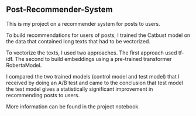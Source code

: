 ## Post-Recommender-System

This is my project on a recommender system for posts to users.

To build recommendations for users of posts, I trained the Catbust model on the data that contained long texts that had to be vectorized.

To vectorize the texts, I used two approaches. The first approach used tf-idf. The second to build embeddings using a pre-trained transformer RobertaModel.

I compared the two trained models (control model and test model) that I received by doing an A/B test and came to the conclusion that test model the test model gives a statistically significant improvement in recommending posts to users. 

More information can be found in the project notebook.


